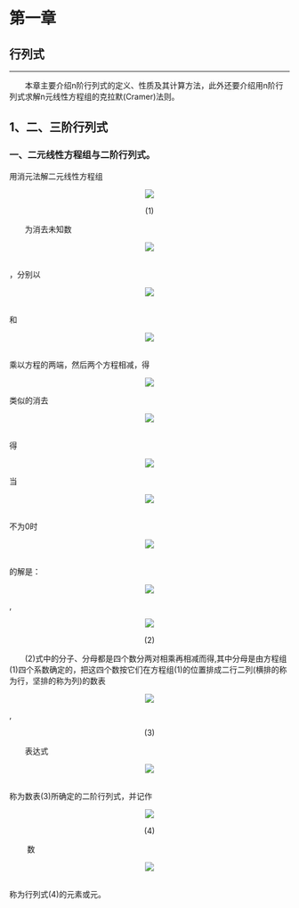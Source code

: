 # 第一章

## 行列式

---

&#8195;&#8195;本章主要介绍n阶行列式的定义、性质及其计算方法，此外还要介绍用n阶行列式求解n元线性方程组的克拉默(Cramer)法则。

## 1、二、三阶行列式


### 一、二元线性方程组与二阶行列式。


用消元法解二元线性方程组

<p align="center"><img src="https://latex.codecogs.com/gif.latex?&#x5C;begin{cases}%20		a_{11}x_1+a_{12}x_2=b_1&#x5C;&#x5C;%20%20%20%20%20%20%20%20%20%20%20%20%20%20%20%20a_{21}x_1+a_{22}x_2=b_2	&#x5C;end{cases}"/></p>  

<p align="center">(1)</p>

&#8195;&#8195;为消去未知数<p align="center"><img src="https://latex.codecogs.com/gif.latex?x_2"/></p>  
，分别以<p align="center"><img src="https://latex.codecogs.com/gif.latex?a_{22}"/></p>  
和<p align="center"><img src="https://latex.codecogs.com/gif.latex?a_{12}"/></p>  
乘以方程的两端，然后两个方程相减，得

<p align="center"><img src="https://latex.codecogs.com/gif.latex?(a_{11}a_{22}%20-%20a_{21}a_{12})x_1%20=%20a_{22}b_1%20-%20a_{12}b_2"/></p>  


类似的消去<p align="center"><img src="https://latex.codecogs.com/gif.latex?x_1"/></p>  
得

<p align="center"><img src="https://latex.codecogs.com/gif.latex?(a_{12}a_{21}%20-%20a_{11}a_{22})x_2=b_1a_{21}%20-%20a_{11}b_2"/></p>  


当<p align="center"><img src="https://latex.codecogs.com/gif.latex?a_{11}a_{22}-a_{21}a_{12}"/></p>  
不为0时<p align="center"><img src="https://latex.codecogs.com/gif.latex?x_1"/></p>  
的解是：

<p align="center"><img src="https://latex.codecogs.com/gif.latex?x_1=&#x5C;frac{b_1a_{22}-a_{12}b_2}{a_{11}a_{22}-a_{21}a_{12}}"/></p>  
,
<p align="center"><img src="https://latex.codecogs.com/gif.latex?x_2=&#x5C;frac{b_1a_{21}-a_{11}b_2}{a_{12}a_{21}-a_{11}a_{22}}"/></p>  


<p align="center">(2)</p>

&#8195;&#8195;(2)式中的分子、分母都是四个数分两对相乘再相减而得,其中分母是由方程组(1)四个系数确定的，把这四个数按它们在方程组(1)的位置排成二行二列(横排的称为行，坚排的称为列)的数表

<p align="center"><img src="https://latex.codecogs.com/gif.latex?&#x5C;begin{matrix}%20%20%20%20%20%20%20%20%20%20a_{11}&amp;a_{12}&#x5C;&#x5C;%20%20%20%20%20%20%20%20%20%20a_{21}&amp;a_{22}%20%20%20%20%20%20%20%20%20%20&#x5C;end{matrix}"/></p>  
,

<p align="center">(3)</p>

&#8195;&#8195;表达式<p align="center"><img src="https://latex.codecogs.com/gif.latex?a_{11}a_{22}-a_{12}a_{21}"/></p>  
称为数表(3)所确定的二阶行列式，并记作

<p align="center"><img src="https://latex.codecogs.com/gif.latex?&#x5C;left|%20&#x5C;begin{matrix}%20%20%20%20%20%20%20%20%20%20a_{11}&amp;a_{12}&#x5C;&#x5C;%20%20%20%20%20%20%20%20%20%20a_{21}&amp;a_{22}%20%20%20%20%20%20%20%20%20%20&#x5C;end{matrix}%20%20%20%20%20&#x5C;right|"/></p>  


<p align="center">(4)</p>

&#8195;&#8195; 数<p align="center"><img src="https://latex.codecogs.com/gif.latex?a_{ij}(i=1,2;j=1,2)"/></p>  
称为行列式(4)的元素或元。
